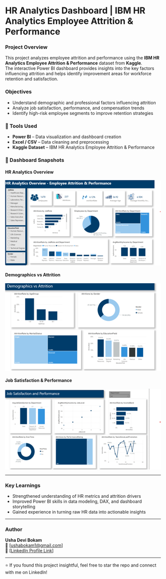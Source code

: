 # HR Analytics Dashboard | IBM HR Analytics Employee Attrition & Performance

### Project Overview
This project analyzes employee attrition and performance using the **IBM HR Analytics Employee Attrition & Performance** dataset from **Kaggle**.  
The interactive Power BI dashboard provides insights into the key factors influencing attrition and helps identify improvement areas for workforce retention and satisfaction.


### Objectives
- Understand demographic and professional factors influencing attrition  
- Analyze job satisfaction, performance, and compensation trends  
- Identify high-risk employee segments to improve retention strategies  


### 🧰 Tools Used
- **Power BI** – Data visualization and dashboard creation  
- **Excel / CSV** – Data cleaning and preprocessing  
- **Kaggle Dataset** – IBM HR Analytics Employee Attrition & Performance  


### 📸 Dashboard Snapshots
#### **HR Analytics Overview**
![Overview](Overview.png)

#### **Demographics vs Attrition**
![Demographics](Demographics.png)

#### **Job Satisfaction & Performance**
![Job Satisfaction](JobSatisfaction.png)

---

### Key Learnings
- Strengthened understanding of HR metrics and attrition drivers  
- Improved Power BI skills in data modeling, DAX, and dashboard storytelling  
- Gained experience in turning raw HR data into actionable insights  

---

### Author
**Usha Devi Bokam**  
📧 [ushabokam1@gmail.com]  
💼 [[LinkedIn Profile Link](https://www.linkedin.com/in/usha-bokam-a715542b0/)]

---
⭐ If you found this project insightful, feel free to star the repo and connect with me on LinkedIn!
